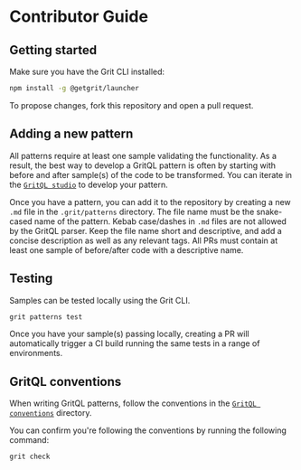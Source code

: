 # Contributor Guide

## Getting started

Make sure you have the Grit CLI installed:

```sh
npm install -g @getgrit/launcher
```

To propose changes, fork this repository and open a pull request.

## Adding a new pattern

All patterns require at least one sample validating the functionality. As a result, the best way to develop a
GritQL pattern is often by starting with before and after sample(s) of the code to be transformed. You can
iterate in the [`GritQL studio`](https://app.grit.io/studio) to develop your pattern.

Once you have a pattern, you can add it to the repository by creating a new `.md` file in the `.grit/patterns`
directory. The file name must be the snake-cased name of the pattern. Kebab case/dashes in `.md` files are not allowed by the GritQL parser. Keep the file name short and
descriptive, and add a concise description as well as any relevant tags. All PRs must contain at least
one sample of before/after code with a descriptive name.

## Testing

Samples can be tested locally using the Grit CLI.

```sh
grit patterns test
```

Once you have your sample(s) passing locally, creating a PR will automatically trigger a CI build running the same tests in a range of environments.

## GritQL conventions

When writing GritQL patterns, follow the conventions in the [`GritQL conventions`](./grit/patterns/gritql_conventions) directory.

You can confirm you're following the conventions by running the following command:

```sh
grit check
```
